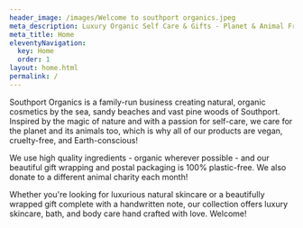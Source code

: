```yaml
---
header_image: /images/Welcome to southport organics.jpeg
meta_description: Luxury Organic Self Care & Gifts - Planet & Animal Friendly
meta_title: Home
eleventyNavigation:
  key: Home
  order: 1
layout: home.html
permalink: /
---
```

Southport Organics is a family-run business creating natural, organic cosmetics by the sea, sandy beaches and vast pine woods of Southport. Inspired by the magic of nature and with a passion for self-care, we care for the planet and its animals too, which is why all of our products are vegan, cruelty-free, and Earth-conscious!

We use high quality ingredients - organic wherever possible - and our beautiful gift wrapping and postal packaging is 100% plastic-free. We also donate to a different animal charity each month!

Whether you're looking for luxurious natural skincare or a beautifully wrapped gift complete with a handwritten note, our collection offers luxury skincare, bath, and body care hand crafted with love. Welcome!
